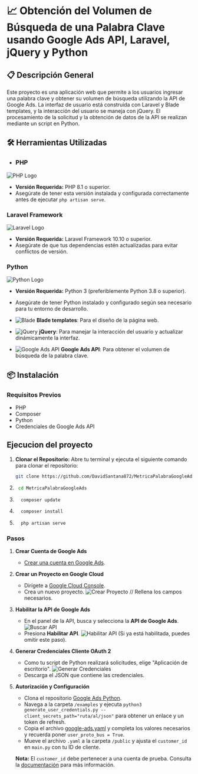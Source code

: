 # 📈 Obtención del Volumen de Búsqueda de una Palabra Clave usando Google Ads API, Laravel, jQuery y Python

## 📋 Descripción General
Este proyecto es una aplicación web que permite a los usuarios ingresar una palabra clave y obtener su volumen de búsqueda utilizando la API de Google Ads. La interfaz de usuario está construida con Laravel y Blade templates, y la interacción del usuario se maneja con jQuery. El procesamiento de la solicitud y la obtención de datos de la API se realizan mediante un script en Python.

## 🛠 Herramientas Utilizadas
- ### PHP
![PHP Logo](https://upload.wikimedia.org/wikipedia/commons/thumb/2/27/PHP-logo.svg/64px-PHP-logo.svg.png)

- **Versión Requerida:** PHP 8.1 o superior.
- Asegúrate de tener esta versión instalada y configurada correctamente antes de ejecutar `php artisan serve`.

### Laravel Framework
![Laravel Logo](https://upload.wikimedia.org/wikipedia/commons/thumb/9/9a/Laravel.svg/64px-Laravel.svg.png)

- **Versión Requerida:** Laravel Framework 10.10 o superior.
- Asegúrate de que tus dependencias estén actualizadas para evitar conflictos de versión.

### Python
![Python Logo](https://upload.wikimedia.org/wikipedia/commons/thumb/c/c3/Python-logo-notext.svg/64px-Python-logo-notext.svg.png)

- **Versión Requerida:** Python 3 (preferiblemente Python 3.8 o superior).

- Asegúrate de tener Python instalado y configurado según sea necesario para tu entorno de desarrollo.
- ![Blade](https://img.shields.io/badge/-Blade%20Templates-FF2D20?logo=laravel&logoColor=white) **Blade templates**: Para el diseño de la página web.
- ![jQuery](https://img.shields.io/badge/-jQuery-0769AD?logo=jquery&logoColor=white) **jQuery**: Para manejar la interacción del usuario y actualizar dinámicamente la interfaz.
- ![Google Ads API](https://img.shields.io/badge/-Google%20Ads%20API-4285F4?logo=googleads&logoColor=white) **Google Ads API**: Para obtener el volumen de búsqueda de la palabra clave.

## 📦 Instalación

### Requisitos Previos
- PHP
- Composer
- Python
- Credenciales de Google Ads API

## Ejecucion del proyecto 
1. **Clonar el Repositorio:**
   Abre tu terminal y ejecuta el siguiente comando para clonar el repositorio:
   ```bash
   git clone https://github.com/DavidSantana872/MetricaPalabraGoogleAds.git
    ```
2. 
     ```bash
      cd MetricaPalabraGoogleAds
    ```
3.  ```bash
      composer update 
    ```
4.  ```bash
      composer install 
    ```
4.  ```bash
      php artisan serve 
    ```

### Pasos

1. **Crear Cuenta de Google Ads**
   - [Crear una cuenta en Google Ads](https://ads.google.com/intl/es-419_ALL/home/).

2. **Crear un Proyecto en Google Cloud**
   - Dirígete a [Google Cloud Console](https://console.cloud.google.com/apis/dashboard?hl=es-419&project=solicitud-de-api).
   - Crea un nuevo proyecto.
     ![Crear Proyecto](https://github.com/DavidSantana872/MetricaPalabraGoogleAds/assets/86623205/cbc8e03a-fee9-4902-a27a-a2c5f33d0df1)
     // Rellena los campos necesarios.

3. **Habilitar la API de Google Ads**
   - En el panel de la API, busca y selecciona la **API de Google Ads**.
     ![Buscar API](https://github.com/DavidSantana872/MetricaPalabraGoogleAds/assets/86623205/c1eb647c-6c3a-42ea-a2ef-e5c71b9cc567)
   - Presiona **Habilitar API**.
     ![Habilitar API](https://github.com/DavidSantana872/MetricaPalabraGoogleAds/assets/86623205/89a01fa6-2a29-405a-81c9-78797208c5d7)
     (Si ya está habilitada, puedes omitir este paso).

4. **Generar Credenciales Cliente OAuth 2**
   - Como tu script de Python realizará solicitudes, elige "Aplicación de escritorio".
     ![Generar Credenciales](https://github.com/DavidSantana872/MetricaPalabraGoogleAds/assets/86623205/c7e1130c-6cc5-44dd-8a5b-5a9e0847b573)
   - Descarga el JSON que contiene las credenciales.

5. **Autorización y Configuración**
   - Clona el repositorio [Google Ads Python](https://github.com/googleads/google-ads-python).
   - Navega a la carpeta `/examples` y ejecuta `python3 generate_user_credentials.py --client_secrets_path="ruta/al/json"` para obtener un enlace y un token de refresh.
   - Copia el archivo [google-ads.yaml](https://github.com/googleads/google-ads-python/blob/main/google-ads.yaml) y completa los valores necesarios y recuerda poner `user_proto_bus = True`.
   - Mueve el archivo `.yaml` a la carpeta `/public` y ajusta el `customer_id` en `main.py` con tu ID de cliente.

   **Nota:** El `customer_id` debe pertenecer a una cuenta de prueba. Consulta la [documentación](https://developers.google.com/google-ads/api/docs/best-practices/test-accounts?hl=es-419) para más información.


